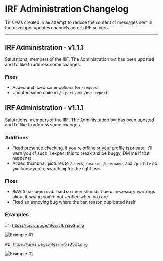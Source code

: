 # IRF Administration Changelog
This was created in an attempt to reduce the content of messages sent in the developer updates channels across IRF servers.

---

## IRF Administration - v1.1.1
Salutations, members of the IRF. The Administration bot has been updated and I'd like to address some changes.

### Fixes
- Added and fixed some options for `/request`
- Updated some code in `/report` and `/nsc_report`

## IRF Administration - v1.1.1
Salutations, members of the IRF. The Administration bot has been updated and I'd like to address some changes.

### Additions
- Fixed presence checking. If you're offline or your profile is private, it'll warn you of such (I expect this to break and be buggy, DM me if that happens)
- Added thumbnail pictures to `/check`, `/userid`, `/username`, and `/profile` so you know you're searching for the right user

### Fixes
- RoWifi has been stabilised so there shouldn't be unnecessary warnings about it saying you're not verified when you are
- Fixed an annoying bug where the ban reason duplicated itself

### Examples

#1: https://tavis.page/files/slb8sjg3.png

![Example #1](https://tavis.page/files/slb8sjg3.png)

#2: https://tavis.page/files/mrps85dt.png

![Example #2](https://tavis.page/files/mrps85dt.png)

